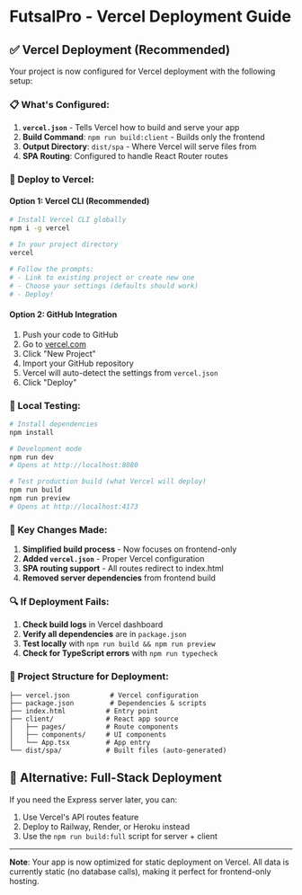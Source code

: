 # FutsalPro - Vercel Deployment Guide

## ✅ Vercel Deployment (Recommended)

Your project is now configured for Vercel deployment with the following setup:

### 📋 What's Configured:

1. **`vercel.json`** - Tells Vercel how to build and serve your app
2. **Build Command**: `npm run build:client` - Builds only the frontend
3. **Output Directory**: `dist/spa` - Where Vercel will serve files from
4. **SPA Routing**: Configured to handle React Router routes

### 🚀 Deploy to Vercel:

#### Option 1: Vercel CLI (Recommended)

```bash
# Install Vercel CLI globally
npm i -g vercel

# In your project directory
vercel

# Follow the prompts:
# - Link to existing project or create new one
# - Choose your settings (defaults should work)
# - Deploy!
```

#### Option 2: GitHub Integration

1. Push your code to GitHub
2. Go to [vercel.com](https://vercel.com)
3. Click "New Project"
4. Import your GitHub repository
5. Vercel will auto-detect the settings from `vercel.json`
6. Click "Deploy"

### 🔧 Local Testing:

```bash
# Install dependencies
npm install

# Development mode
npm run dev
# Opens at http://localhost:8080

# Test production build (what Vercel will deploy)
npm run build
npm run preview
# Opens at http://localhost:4173
```

### 🎯 Key Changes Made:

1. **Simplified build process** - Now focuses on frontend-only
2. **Added `vercel.json`** - Proper Vercel configuration
3. **SPA routing support** - All routes redirect to index.html
4. **Removed server dependencies** from frontend build

### 🔍 If Deployment Fails:

1. **Check build logs** in Vercel dashboard
2. **Verify all dependencies** are in `package.json`
3. **Test locally** with `npm run build && npm run preview`
4. **Check for TypeScript errors** with `npm run typecheck`

### 📁 Project Structure for Deployment:

```
├── vercel.json          # Vercel configuration
├── package.json         # Dependencies & scripts
├── index.html          # Entry point
├── client/             # React app source
│   ├── pages/          # Route components
│   ├── components/     # UI components
│   └── App.tsx         # App entry
└── dist/spa/           # Built files (auto-generated)
```

## 🔄 Alternative: Full-Stack Deployment

If you need the Express server later, you can:

1. Use Vercel's API routes feature
2. Deploy to Railway, Render, or Heroku instead
3. Use the `npm run build:full` script for server + client

---

**Note**: Your app is now optimized for static deployment on Vercel. All data is currently static (no database calls), making it perfect for frontend-only hosting.
